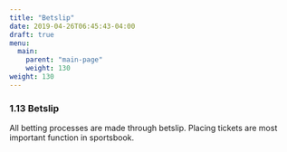 ```yaml
---
title: "Betslip"
date: 2019-04-26T06:45:43-04:00
draft: true
menu:
  main:
    parent: "main-page"
    weight: 130
weight: 130
---
```


### 1.13 Betslip

All betting processes are made through betslip. Placing tickets are most important function in sportsbook.
